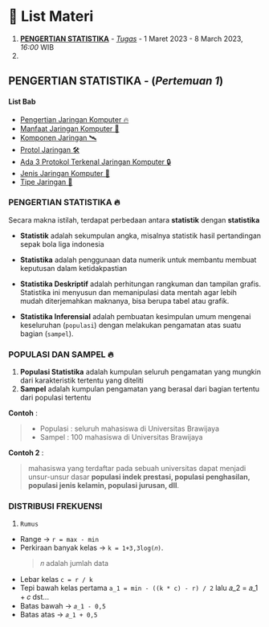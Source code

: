 # 🚀 List Materi

1.  [**PENGERTIAN STATISTIKA**](#) - [_Tugas_]() - 1 Maret 2023 - 8 March 2023, _16:00_ WIB
2.  [](#)

## PENGERTIAN STATISTIKA - (_Pertemuan 1_)

#### List Bab

- [Pengertian Jaringan Komputer 🔥](#pengertian-statistika-🔥)
- [Manfaat Jaringan Komputer 🌠](#manfaat-jaringan-komputer-🌠)
- [Komponen Jaringan 🛰](#komponen-jaringan-🛰)
- [Protol Jaringan 🛠](#protol-jaringan-🛠)
- [Ada 3 Protokol Terkenal Jaringan Komputer 🔒](#ada-3-protokol-terkenal-jaringan-komputer-🔒)
- [Jenis Jaringan Komputer 🎊](#jenis-jaringan-komputer-🎊) 
- [Tipe Jaringan 🧵](#tipe-jaringan-🧵)

### PENGERTIAN STATISTIKA 🔥

Secara makna istilah, terdapat perbedaan antara **statistik** dengan **statistika**
- **Statistik** adalah sekumpulan angka, misalnya statistik hasil pertandingan sepak bola liga indonesia
- **Statistika** adalah penggunaan data numerik untuk membantu membuat keputusan dalam ketidakpastian
- **Statistika Deskriptif** adalah perhitungan rangkuman dan tampilan grafis. 
Statistika ini menyusun dan memanipulasi data mentah agar lebih mudah diterjemahkan maknanya, bisa berupa tabel atau grafik.

- **Statistika Inferensial** adalah pembuatan kesimpulan umum mengenai keseluruhan (`populasi`) dengan melakukan pengamatan atas suatu bagian (`sampel`).


### POPULASI DAN SAMPEL 🔥
1. **Populasi Statistika** adalah kumpulan seluruh pengamatan yang mungkin dari karakteristik tertentu yang diteliti
2. **Sampel** adalah kumpulan pengamatan yang berasal dari bagian tertentu dari populasi tertentu

**Contoh** :
> - Populasi : seluruh mahasiswa di Universitas Brawijaya
> - Sampel : 100 mahasiswa di Universitas Brawijaya

**Contoh 2** :
> mahasiswa yang terdaftar pada sebuah universitas dapat menjadi unsur-unsur dasar **populasi indek prestasi, populasi penghasilan, populasi jenis kelamin, populasi jurusan, dll**.


### DISTRIBUSI FREKUENSI

1. `Rumus`

- Range -> `r = max - min`
- Perkiraan banyak kelas -> `k = 1+3,3log⁡(𝑛)`. 
	> 𝑛 adalah jumlah data
- Lebar kelas `c = r / k`
- Tepi bawah kelas pertama `a_1 = min - ((k * c) - r) / 2`
				     lalu 𝑎_2 = 𝑎_1 + 𝑐
  				       dst...
- Batas bawah -> `𝑎_1 - 0,5`
- Batas atas -> `𝑎_1 + 0,5`
